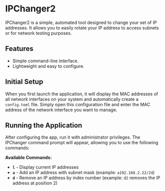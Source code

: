 # IPChanger2

IPChanger2 is a simple, automated tool designed to change your set of IP addresses. It allows you to easily rotate your IP address to access subnets or for network testing purposes.

## Features

- Simple command-line interface.
- Lightweight and easy to configure.

## Initial Setup

When you first launch the application, it will display the MAC addresses of all network interfaces on your system and automatically create a `config.toml` file. Simply open this configuration file and enter the MAC address of the network interface you want to manage.

## Running the Application

After configuring the app, run it with administrator privileges. The IPChanger command prompt will appear, allowing you to use the following commands:

**Available Commands:**
- **`l`** - Display current IP addresses
- **`a`** - Add an IP address with subnet mask (example: `a192.168.2.22/24`)
- **`d`** - Remove an IP address by index number (example: `d2` removes the IP address at position 2)
